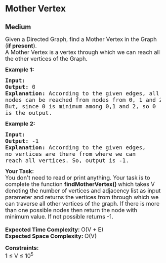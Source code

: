 # Mother Vertex
## Medium
<div class="problems_problem_content__Xm_eO"><p><span style="font-size: 18px;">Given a Directed Graph, find a Mother Vertex in the Graph (<strong>if present</strong>).&nbsp;<br>A Mother Vertex is a vertex through which we can reach all the other vertices of the Graph.</span></p>
<p><span style="font-size: 18px;"><strong>Example 1:</strong></span></p>
<pre><span style="font-size: 18px;"><strong>Input: 
</strong></span><img src="https://media.geeksforgeeks.org/img-practice/PROD/addEditProblem/701116/Web/Other/a5cc2f40-e569-4761-b6df-16b72658a270_1685086764.png" alt="">
<span style="font-size: 18px;"><strong>Output: </strong>0
<strong>Explanation: </strong>According to the given edges, all 
nodes can be reached from nodes from 0, 1 and 2. 
But, since 0 is minimum among 0,1 and 2, so 0 
is the output.</span>
</pre>
<p><span style="font-size: 18px;"><strong>Example 2:</strong></span></p>
<pre><span style="font-size: 18px;"><strong>Input: </strong>
</span><img src="https://media.geeksforgeeks.org/img-practice/PROD/addEditProblem/701116/Web/Other/5e3e183b-258d-4f95-9c5d-83eb5f5549ef_1685086764.png" alt="">
<strong><span style="font-size: 18px;">Output: </span></strong><span style="font-size: 18px;">-1
<strong>Explanation: </strong>According to the given edges, 
no vertices are there from where we can 
reach all vertices. So, output is -1.</span>
</pre>
<p><span style="font-size: 18px;"><strong>Your Task:</strong><br>You don't need to read or print anything. Your task is to complete the function&nbsp;<strong>findMotherVertex()&nbsp;</strong>which takes V denoting the number of vertices and adjacency list as input parameter and returns the vertices from through which we can traverse all other vertices of the graph. If there is more than one possible nodes then return the node with minimum value. If not possible returns -1.<br><br></span><span style="font-size: 18px;"><strong>Expected Time Complexity: </strong>O(V + E)<br><strong>Expected Space Complexity: </strong>O(V)<br></span><br><span style="font-size: 18px;"><strong>Constraints:</strong><br>1 ≤ V ≤ 10<sup>5</sup></span></p></div>